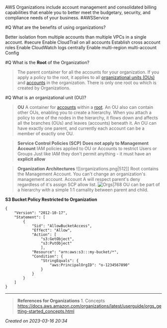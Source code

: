
AWS Organizations include account management and consolidated billing capabilities that enable you to better meet the budgetary, security, and compliance needs of your business. #AWSService 


#Q What are the benefits of using organizations?

Better isolation from multiple accounts than multiple VPCs in a single account. #secure 
Enable CloudTrail on all accounts
Establish cross account roles
Enable CloudWatch logs centrally
Enable multi-region multi-account Config

#Q What is the **Root** of the Organization?
> The parent container for all the accounts for your organization. If you apply a policy to the root, it applies to all [organizational units (OUs)](https://docs.aws.amazon.com/organizations/latest/userguide/orgs_getting-started_concepts.html#organizationalunit) and [accounts](https://docs.aws.amazon.com/organizations/latest/userguide/orgs_getting-started_concepts.html#account) in the organization.
> There is only one root ou which is created by Organizations.

#Q What is an organizational unit (OU)?
> **OU**
> A container for [accounts](https://docs.aws.amazon.com/organizations/latest/userguide/orgs_getting-started_concepts.html#account) within a [root](https://docs.aws.amazon.com/organizations/latest/userguide/orgs_getting-started_concepts.html#root). 
> An OU also can contain other OUs, enabling you to create a hierarchy.
>  When you attach a policy to one of the nodes in the hierarchy, it flows down and affects all the branches (OUs) and leaves (accounts) beneath it. 
>  An OU can have exactly one parent, and currently each account can be a member of exactly one OU.

> **Service Control Policies (SCP)**
> 	**Does not apply to Management Account**
> 	IAM policies applied to OU or Accounts to restrict Users or Groups
> 	Just like IAM they don't permit anything - it must have an **explicit allow**

> **Organization Architectures**
> ![[organizations.png|512]]
> Root contains the Management Account. You can't change an organization's management account. Account A will respect parent's deny regardless of it's assign SCP allow list.
> ![Orgs|768](https://docs.aws.amazon.com/images/organizations/latest/userguide/images/AccountOuDiagram.png)
> OU can be part of a hierarchy with a simple 1:1 carnality between parent and child.

**S3 Bucket Policy Restricted to Organization**

```
{   
	"Version": "2012-10-17",   
	"Statement": [     
		{       
			"Sid": "AllowBucketAccess",       
			"Effect": "Allow",       
			"Action": [         
				"s3:GetObject",         
				"s3:PutObject"       
				],       
			"Resource": "arn:aws:s3:::my-bucket/*",
			"Condition": {         
				"StringEquals": {           
					"aws:PrincipalOrgID": "o-1234567890"         
				}       
			}     
		}   
	] 
}
```
---
> **References for Organizations**
	1. Concepts https://docs.aws.amazon.com/organizations/latest/userguide/orgs_getting-started_concepts.html
 
*Created on 2023-03-16 20:34*